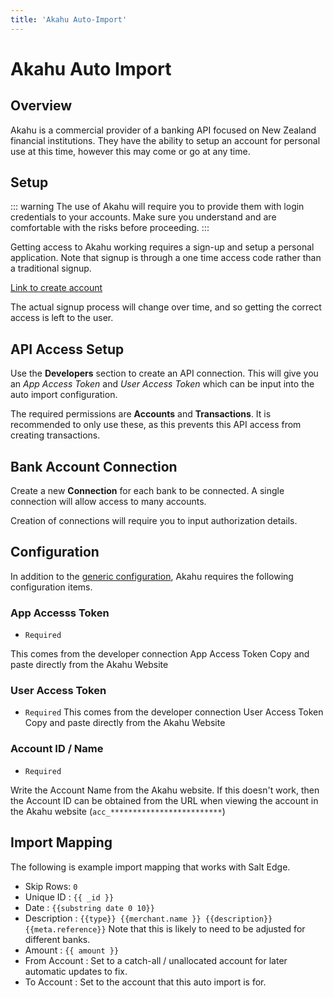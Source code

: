 ```yaml
---
title: 'Akahu Auto-Import'
---
```


# Akahu Auto Import

## Overview

Akahu is a commercial provider of a banking API focused on New Zealand financial institutions. They have the ability to setup an account for personal use at this time, however this may come or go at any time.

## Setup

::: warning
The use of Akahu will require you to provide them with login credentials to your accounts. Make sure you understand and are comfortable with the risks before proceeding.
:::

Getting access to Akahu working requires a sign-up and setup a personal application. Note that signup is through a one time access code rather than a traditional signup.

[Link to create account](https://my.akahu.nz/login)

The actual signup process will change over time, and so getting the correct access is left to the user.

## API Access Setup

Use the **Developers** section to create an API connection. This will give you an _App Access Token_ and _User Access Token_ which can be input into the auto import configuration.

The required permissions are **Accounts** and **Transactions**. It is recommended to only use these, as this prevents this API access from creating transactions.

## Bank Account Connection

Create a new **Connection** for each bank to be connected. A single connection will allow access to many accounts.

Creation of connections will require you to input authorization details.

## Configuration

In addition to the [generic configuration](advanced/automatic-import.md#common-configuration), Akahu requires the following configuration items.

### App Accesss Token

- `Required`

This comes from the developer connection App Access Token Copy and paste directly from the Akahu Website

### User Access Token

- `Required`
  This comes from the developer connection User Access Token Copy and paste directly from the Akahu Website

### Account ID / Name

- `Required`

Write the Account Name from the Akahu website. If this doesn't work, then the Account ID can be obtained from the URL when viewing the account in the Akahu website (`acc_*************************`)

## Import Mapping

The following is example import mapping that works with Salt Edge.

- Skip Rows: `0`
- Unique ID : <span v-pre>`{{ _id }}`</span>
- Date : <span v-pre>`{{substring date 0 10}}`</span>
- Description : <span v-pre>`{{type}} {{merchant.name }} {{description}}{{meta.reference}}`</span> Note that this is likely to need to be adjusted for different banks.
- Amount : <span v-pre>`{{ amount }}`</span>
- From Account : Set to a catch-all / unallocated account for later automatic updates to fix.
- To Account : Set to the account that this auto import is for.
